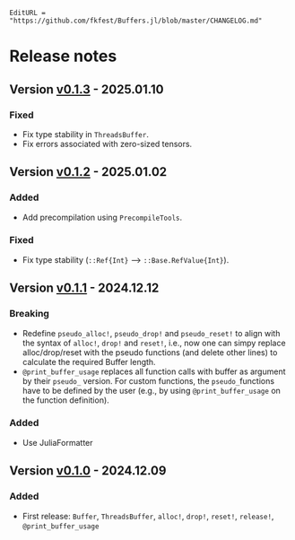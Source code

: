 ```@meta
EditURL = "https://github.com/fkfest/Buffers.jl/blob/master/CHANGELOG.md"
```

# Release notes

## Version [v0.1.3](https://github.com/fkfest/Buffers.jl/releases/tag/v0.1.3) - 2025.01.10

### Fixed

* Fix type stability in `ThreadsBuffer`.
* Fix errors associated with zero-sized tensors.

## Version [v0.1.2](https://github.com/fkfest/Buffers.jl/releases/tag/v0.1.2) - 2025.01.02

### Added

* Add precompilation using `PrecompileTools`.

### Fixed

* Fix type stability (`::Ref{Int}` --> `::Base.RefValue{Int}`).

## Version [v0.1.1](https://github.com/fkfest/Buffers.jl/releases/tag/v0.1.1) - 2024.12.12

### Breaking

* Redefine `pseudo_alloc!`, `pseudo_drop!` and `pseudo_reset!` to align with the syntax of `alloc!`, `drop!` and `reset!`, i.e., now one can simpy replace alloc/drop/reset with the pseudo functions (and delete other lines) to calculate the required Buffer length.
* `@print_buffer_usage` replaces all function calls with buffer as argument by their `pseudo_` version. For custom functions, the `pseudo_`functions have to be defined by the user (e.g., by using `@print_buffer_usage` on the function definition).

### Added

* Use JuliaFormatter

## Version [v0.1.0](https://github.com/fkfest/Buffers.jl/releases/tag/v0.1.0) - 2024.12.09

### Added

* First release: `Buffer`, `ThreadsBuffer`, `alloc!`, `drop!`, `reset!`, `release!`, `@print_buffer_usage`

